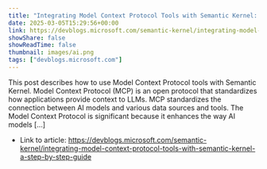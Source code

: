 ```yaml
---
title: "Integrating Model Context Protocol Tools with Semantic Kernel: A Step-by-Step Guide"
date: 2025-03-05T15:29:56+00:00
link: https://devblogs.microsoft.com/semantic-kernel/integrating-model-context-protocol-tools-with-semantic-kernel-a-step-by-step-guide
showShare: false
showReadTime: false
thumbnail: images/ai.png
tags: ["devblogs.microsoft.com"]
---
```

This post describes how to use Model Context Protocol tools with Semantic Kernel. Model Context Protocol (MCP) is an open protocol that standardizes how applications provide context to LLMs. MCP standardizes the connection between AI models and various data sources and tools. The Model Context Protocol is significant because it enhances the way AI models […]

- Link to article: https://devblogs.microsoft.com/semantic-kernel/integrating-model-context-protocol-tools-with-semantic-kernel-a-step-by-step-guide
